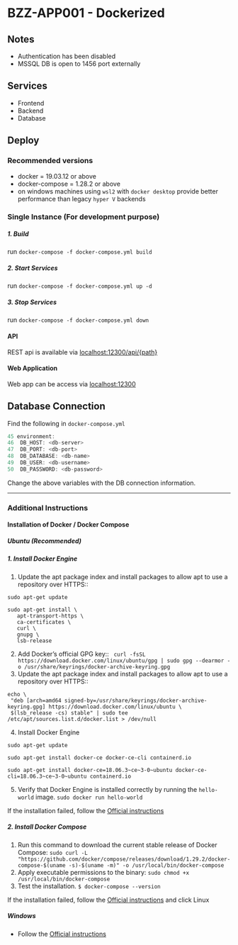 
# BZZ-APP001 - Dockerized

## Notes
- Authentication has been disabled
- MSSQL DB is open to 1456 port externally

## Services
- Frontend
- Backend
- Database

## Deploy

### Recommended versions
- docker = 19.03.12 or above
- docker-compose = 1.28.2 or above
- on windows machines using `wsl2` with `docker desktop` provide better performance than legacy `hyper V` backends

### Single Instance (For development purpose)
##### 1. Build
run ``docker-compose -f docker-compose.yml build``
##### 2. Start Services
run ``docker-compose -f docker-compose.yml up -d``
##### 3. Stop Services
run ``docker-compose -f docker-compose.yml down``


#### API 
REST api is available via [localhost:12300/api/{path}](http://localhost:12300/api/)

#### Web Application
Web app can be access via [localhost:12300](http://localhost:12300)

## Database Connection
Find the following in `docker-compose.yml`
```java 
45 environment:
46  DB_HOST: <db-server>
47  DB_PORT: <db-port>
48  DB_DATABASE: <db-name>
49  DB_USER: <db-username>
50  DB_PASSWORD: <db-password>
```
Change the above variables with the DB connection information.

---
### Additional Instructions
#### Installation of Docker / Docker Compose
##### Ubuntu (Recommended)
##### 1. Install Docker Engine
1. Update the apt package index and install packages to allow apt to use a repository over HTTPS::
 ``` 
sudo apt-get update

sudo apt-get install \
    apt-transport-https \
    ca-certificates \
    curl \
    gnupg \
    lsb-release
```
2. Add Docker’s official GPG key::
 `` curl -fsSL https://download.docker.com/linux/ubuntu/gpg | sudo gpg --dearmor -o /usr/share/keyrings/docker-archive-keyring.gpg``
 1. Update the apt package index and install packages to allow apt to use a repository over HTTPS::
 ``` 
echo \
  "deb [arch=amd64 signed-by=/usr/share/keyrings/docker-archive-keyring.gpg] https://download.docker.com/linux/ubuntu \
  $(lsb_release -cs) stable" | sudo tee /etc/apt/sources.list.d/docker.list > /dev/null

```
 4. Install Docker Engine
 ``` 
 sudo apt-get update
 
 sudo apt-get install docker-ce docker-ce-cli containerd.io

sudo apt-get install docker-ce=18.06.3~ce~3-0~ubuntu docker-ce-cli=18.06.3~ce~3-0~ubuntu containerd.io
  ```
   5. Verify that Docker Engine is installed correctly by running the `hello-world` image.
 ``sudo docker run hello-world``


If the installation failed, follow the [Official instructions](https://docs.docker.com/engine/install/ubuntu/)

##### 2. Install Docker Compose
  1. Run this command to download the current stable release of Docker Compose:
 ``sudo curl -L "https://github.com/docker/compose/releases/download/1.29.2/docker-compose-$(uname -s)-$(uname -m)" -o /usr/local/bin/docker-compose``
 2. Apply executable permissions to the binary:
``sudo chmod +x /usr/local/bin/docker-compose``
 3. Test the installation.
 ``$ docker-compose --version``
  
If the installation failed, follow the [Official instructions](https://docs.docker.com/compose/install/) and click Linux
 ##### Windows
 - Follow the [Official instructions](https://docs.docker.com/docker-for-windows/install/)
